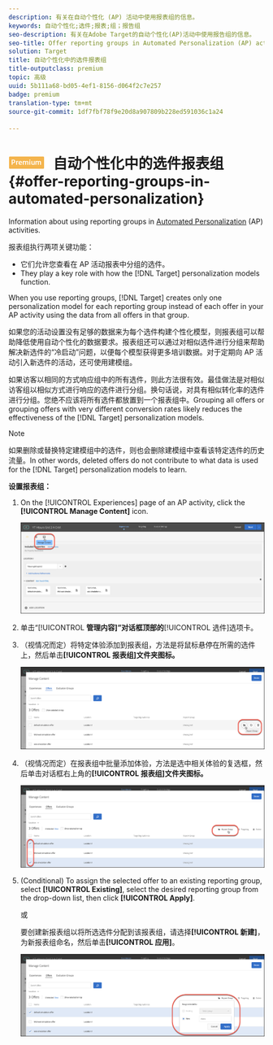 ```yaml
---
description: 有关在自动个性化 (AP) 活动中使用报表组的信息。
keywords: 自动个性化;选件;报表;组；报告组
seo-description: 有关在Adobe Target的自动个性化(AP)活动中使用报告组的信息。
seo-title: Offer reporting groups in Automated Personalization (AP) activities in Adobe Target
solution: Target
title: 自动个性化中的选件报表组
title-outputclass: premium
topic: 高级
uuid: 5b111a68-bd05-4ef1-8156-d064f2c7e257
badge: premium
translation-type: tm+mt
source-git-commit: 1df7fbf78f9e20d8a907809b228ed591036c1a24

---
```



# ![PREMIUM](/help/assets/premium.png) 自动个性化中的选件报表组{#offer-reporting-groups-in-automated-personalization}

Information about using reporting groups in [Automated Personalization](/help/c-activities/t-automated-personalization/automated-personalization.md) (AP) activities.

报表组执行两项关键功能：

* 它们允许您查看在 AP 活动报表中分组的选件。
* They play a key role with how the [!DNL Target] personalization models function.

When you use reporting groups, [!DNL Target] creates only one personalization model for each reporting group instead of each offer in your AP activity using the data from all offers in that group.

如果您的活动设置没有足够的数据来为每个选件构建个性化模型，则报表组可以帮助降低使用自动个性化的数据要求。报表组还可以通过对相似选件进行分组来帮助解决新选件的“冷启动”问题，以便每个模型获得更多培训数据。对于定期向 AP 活动引入新选件的活动，还可使用建模组。

如果访客以相同的方式响应组中的所有选件，则此方法很有效。最佳做法是对相似访客组以相似方式进行响应的选件进行分组。换句话说，对具有相似转化率的选件进行分组。您绝不应该将所有选件都放置到一个报表组中。Grouping all offers or grouping offers with very different conversion rates likely reduces the effectiveness of the [!DNL Target] personalization models.

>[!NOTE]
>
>如果删除或替换特定建模组中的选件，则也会删除建模组中查看该特定选件的历史流量。In other words, deleted offers do not contribute to what data is used for the [!DNL Target] personalization models to learn.

**设置报表组：**

1. On the [!UICONTROL Experiences] page of an AP activity, click the **[!UICONTROL Manage Content]** icon.

   ![](assets/ap_manage_content.png)

1. 单击“[!UICONTROL **管理内容]”对话框顶部的**[!UICONTROL 选件]选项卡。
1. （视情况而定）将特定体验添加到报表组，方法是将鼠标悬停在所需的选件上，然后单击&#x200B;**[!UICONTROL 报表组]文件夹图标。**

   ![](assets/ap_manage_content_2.png)

1. （视情况而定）在报表组中批量添加体验，方法是选中相关体验的复选框，然后单击对话框右上角的&#x200B;**[!UICONTROL 报表组]文件夹图标。**

   ![](assets/ap_manage_content_3.png)

1. (Conditional) To assign the selected offer to an existing reporting group, select **[!UICONTROL Existing]**, select the desired reporting group from the drop-down list, then click **[!UICONTROL Apply]**.

   或

   要创建新报表组以将所选选件分配到该报表组，请选择&#x200B;**[!UICONTROL 新建]**，为新报表组命名，然后单击&#x200B;**[!UICONTROL 应用]**。

   ![](assets/ap_reporting_groups.png)


